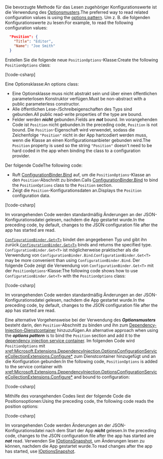 <span data-ttu-id="2c57f-101">Die bevorzugte Methode für das Lesen zugehöriger Konfigurationswerte ist die Verwendung des [Optionsmusters](xref:fundamentals/configuration/options).</span><span class="sxs-lookup"><span data-stu-id="2c57f-101">The preferred way to read related configuration values is using the [options pattern](xref:fundamentals/configuration/options).</span></span> <span data-ttu-id="2c57f-102">Um z. B. die folgenden Konfigurationswerte zu lesen:</span><span class="sxs-lookup"><span data-stu-id="2c57f-102">For example, to read the following configuration values:</span></span>

```json
  "Position": {
    "Title": "Editor",
    "Name": "Joe Smith"
  }
```

<span data-ttu-id="2c57f-103">Erstellen Sie die folgende neue `PositionOptions`-Klasse:</span><span class="sxs-lookup"><span data-stu-id="2c57f-103">Create the following `PositionOptions` class:</span></span>

[!code-csharp[](~/fundamentals/configuration/index/samples/3.x/ConfigSample/Options/PositionOptions.cs?name=snippet)]

<span data-ttu-id="2c57f-104">Eine Optionsklasse:</span><span class="sxs-lookup"><span data-stu-id="2c57f-104">An options class:</span></span>

* <span data-ttu-id="2c57f-105">Eine Optionsklasse muss nicht abstrakt sein und über einen öffentlichen parameterlosen Konstruktor verfügen.</span><span class="sxs-lookup"><span data-stu-id="2c57f-105">Must be non-abstract with a public parameterless constructor.</span></span>
* <span data-ttu-id="2c57f-106">Alle öffentlichen Lese-/Schreibeigenschaften des Typs sind gebunden.</span><span class="sxs-lookup"><span data-stu-id="2c57f-106">All public read-write properties of the type are bound.</span></span>
* <span data-ttu-id="2c57f-107">Felder werden ***nicht*** gebunden.</span><span class="sxs-lookup"><span data-stu-id="2c57f-107">Fields are ***not*** bound.</span></span> <span data-ttu-id="2c57f-108">Im vorangehenden Code ist `Position` nicht gebunden.</span><span class="sxs-lookup"><span data-stu-id="2c57f-108">In the preceding code, `Position` is not bound.</span></span> <span data-ttu-id="2c57f-109">Die `Position`-Eigenschaft wird verwendet, sodass die Zeichenfolge `"Position"` nicht in der App hartcodiert werden muss, wenn die Klasse an einen Konfigurationsanbieter gebunden wird.</span><span class="sxs-lookup"><span data-stu-id="2c57f-109">The `Position` property is used so the string `"Position"` doesn't need to be hard coded in the app when binding the class to a configuration provider.</span></span>

<span data-ttu-id="2c57f-110">Der folgende Code</span><span class="sxs-lookup"><span data-stu-id="2c57f-110">The following code:</span></span>

* <span data-ttu-id="2c57f-111">Ruft [ConfigurationBinder.Bind](xref:Microsoft.Extensions.Configuration.ConfigurationBinder.Bind*) auf, um die `PositionOptions`-Klasse an den `Position`-Abschnitt zu binden.</span><span class="sxs-lookup"><span data-stu-id="2c57f-111">Calls [ConfigurationBinder.Bind](xref:Microsoft.Extensions.Configuration.ConfigurationBinder.Bind*) to bind the `PositionOptions` class to the `Position` section.</span></span>
* <span data-ttu-id="2c57f-112">Zeigt die `Position`-Konfigurationsdaten an.</span><span class="sxs-lookup"><span data-stu-id="2c57f-112">Displays the `Position` configuration data.</span></span>

[!code-csharp[](~/fundamentals/configuration/index/samples/3.x/ConfigSample/Pages/Test22.cshtml.cs?name=snippet)]

<span data-ttu-id="2c57f-113">Im vorangehenden Code werden standardmäßig Änderungen an der JSON-Konfigurationsdatei gelesen, nachdem die App gestartet wurde.</span><span class="sxs-lookup"><span data-stu-id="2c57f-113">In the preceding code, by default, changes to the JSON configuration file after the app has started are read.</span></span>

<span data-ttu-id="2c57f-114">[`ConfigurationBinder.Get<T>`](xref:Microsoft.Extensions.Configuration.ConfigurationBinder.Get*) bindet den angegebenen Typ und gibt ihn zurück.</span><span class="sxs-lookup"><span data-stu-id="2c57f-114">[`ConfigurationBinder.Get<T>`](xref:Microsoft.Extensions.Configuration.ConfigurationBinder.Get*) binds and returns the specified type.</span></span> <span data-ttu-id="2c57f-115">`ConfigurationBinder.Get<T>` ist möglicherweise praktischer als die Verwendung von `ConfigurationBinder.Bind`.</span><span class="sxs-lookup"><span data-stu-id="2c57f-115">`ConfigurationBinder.Get<T>` may be more convenient than using `ConfigurationBinder.Bind`.</span></span> <span data-ttu-id="2c57f-116">Der folgende Code zeigt die Verwendung von `ConfigurationBinder.Get<T>` mit der `PositionOptions`-Klasse:</span><span class="sxs-lookup"><span data-stu-id="2c57f-116">The following code shows how to use `ConfigurationBinder.Get<T>` with the `PositionOptions` class:</span></span>

[!code-csharp[](~/fundamentals/configuration/index/samples/3.x/ConfigSample/Pages/Test21.cshtml.cs?name=snippet)]

<span data-ttu-id="2c57f-117">Im vorangehenden Code werden standardmäßig Änderungen an der JSON-Konfigurationsdatei gelesen, nachdem die App gestartet wurde.</span><span class="sxs-lookup"><span data-stu-id="2c57f-117">In the preceding code, by default, changes to the JSON configuration file after the app has started are read.</span></span>

<span data-ttu-id="2c57f-118">Eine alternative Vorgehensweise bei der Verwendung des ***Optionsmusters*** besteht darin, den `Position`-Abschnitt zu binden und ihn zum [Dependency-Injection-Dienstcontainer](xref:fundamentals/dependency-injection) hinzuzufügen.</span><span class="sxs-lookup"><span data-stu-id="2c57f-118">An alternative approach when using the ***options pattern*** is to bind the `Position` section and add it to the [dependency injection service container](xref:fundamentals/dependency-injection).</span></span> <span data-ttu-id="2c57f-119">Im folgenden Code wird `PositionOptions` mit <xref:Microsoft.Extensions.DependencyInjection.OptionsConfigurationServiceCollectionExtensions.Configure*> zum Dienstcontainer hinzugefügt und an die Konfiguration gebunden:</span><span class="sxs-lookup"><span data-stu-id="2c57f-119">In the following code, `PositionOptions` is added to the service container with <xref:Microsoft.Extensions.DependencyInjection.OptionsConfigurationServiceCollectionExtensions.Configure*> and bound to configuration:</span></span>

[!code-csharp[](~/fundamentals/configuration/index/samples/3.x/ConfigSample/Startup.cs?name=snippet)]

<span data-ttu-id="2c57f-120">Mithilfe des vorangehenden Codes liest der folgende Code die Positionsoptionen:</span><span class="sxs-lookup"><span data-stu-id="2c57f-120">Using the preceding code, the following code reads the position options:</span></span>

[!code-csharp[](~/fundamentals/configuration/index/samples/3.x/ConfigSample/Pages/Test2.cshtml.cs?name=snippet)]

<span data-ttu-id="2c57f-121">Im vorangehenden Code werden Änderungen an der JSON-Konfigurationsdatei nach dem Start der App ***nicht*** gelesen.</span><span class="sxs-lookup"><span data-stu-id="2c57f-121">In the preceding code, changes to the JSON configuration file after the app has started are ***not*** read.</span></span> <span data-ttu-id="2c57f-122">Verwenden Sie [IOptionsSnapshot](xref:fundamentals/configuration/options#ios), um Änderungen lesen zu können, nachdem die App gestartet wurde.</span><span class="sxs-lookup"><span data-stu-id="2c57f-122">To read changes after the app has started, use [IOptionsSnapshot](xref:fundamentals/configuration/options#ios).</span></span>
